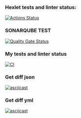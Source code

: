 ### Hexlet tests and linter status:
[![Actions Status](https://github.com/t3mm1k/frontend-project-46/actions/workflows/hexlet-check.yml/badge.svg)](https://github.com/t3mm1k/frontend-project-46/actions)
### SONARQUBE TEST
[![Quality Gate Status](https://sonarcloud.io/api/project_badges/measure?project=t3mm1k_frontend-project-46&metric=alert_status)](https://sonarcloud.io/summary/new_code?id=t3mm1k_frontend-project-46)
### My tests and linter status
[![CI](https://github.com/t3mm1k/frontend-project-46/actions/workflows/ci.yml/badge.svg)](https://github.com/t3mm1k/frontend-project-46/actions/workflows/ci.yml)
### Get diff json
[![asciicast](https://asciinema.org/a/jYYi50waHKiBLtyaE2DvkLivS.svg)](https://asciinema.org/a/jYYi50waHKiBLtyaE2DvkLivS)
### Get diff yml 
[![asciicast](https://asciinema.org/a/eAZu6u8n12vUQCBrJIb9oj9vB.svg)](https://asciinema.org/a/eAZu6u8n12vUQCBrJIb9oj9vB)
